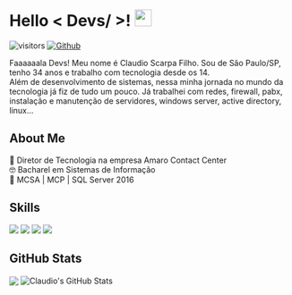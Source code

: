 <h1> Hello < Devs/ >! <img src = "https://raw.githubusercontent.com/MartinHeinz/MartinHeinz/master/wave.gif" width = 30px> </h1>
<p align='center'>
</p>

![visitors](https://vbr.wocr.tk/badge?page_id=claudioscarpafilho.claudioscarpafilho&color=00cf00)
[![Github](https://img.shields.io/github/followers/claudioscarpafilho?label=Follow&style=social)](https://github.com/claudioscarpafilho)

<div size='25px'>Faaaaaala Devs! Meu nome é Claudio Scarpa Filho. Sou de São Paulo/SP, tenho 34 anos e trabalho com tecnologia desde os 14.</div>
<div size='25px'>Além de desenvolvimento de sistemas, nessa minha jornada no mundo da tecnologia já fiz de tudo um pouco. Já trabalhei com redes, firewall, pabx, instalação e manutenção de servidores, windows server, active directory, linux... </div>

<h2> About Me </h2>
<div>💼 Diretor de Tecnologia na empresa Amaro Contact Center </div>
<div>🤓 Bacharel em Sistemas de Informação </div>
<div>📘 MCSA | MCP | SQL Server 2016 </div>
 
<h2> Skills </h2>
<img src="https://skillicons.dev/icons?i=nodejs,js,ts,react,jquery" />
<img src="https://skillicons.dev/icons?i=py,flask" />
<img src="https://skillicons.dev/icons?i=mysql,redis,mongodb" />
<img src="https://skillicons.dev/icons?i=git,github,linux,nginx,wordpress" />
 
<h2> GitHub Stats </h2>
<img align="center" src="https://github-readme-stats.vercel.app/api/top-langs/?username=claudioscarpafilho&title_color=ffffff&text_color=c9cacc&icon_color=2bbc8a&bg_color=1d1f21&langs_count=3" />
<img align="center" src="https://github-readme-stats.vercel.app/api?username=claudioscarpafilho&show_icons=true&line_height=27&count_private=true&title_color=ffffff&text_color=c9cacc&icon_color=2bbc8a&bg_color=1d1f21" alt="Claudio's GitHub Stats" />
